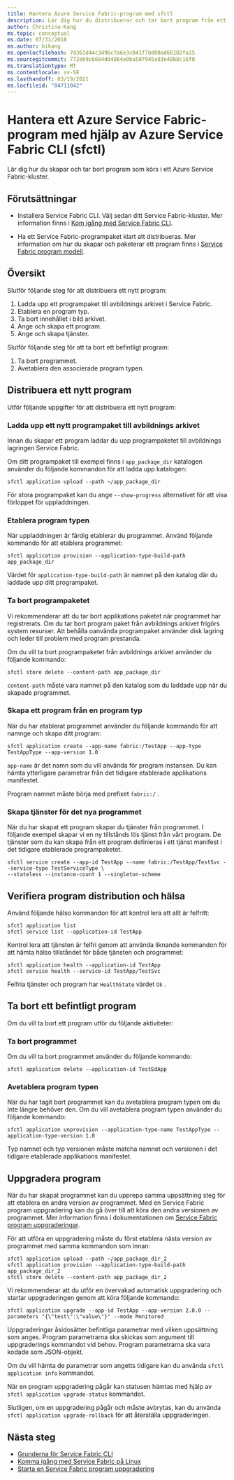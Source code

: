 ```yaml
---
title: Hantera Azure Service Fabric-program med sfctl
description: Lär dig hur du distribuerar och tar bort program från ett Azure Service Fabric-kluster med hjälp av Azure Service Fabric CLI
author: Christina-Kang
ms.topic: conceptual
ms.date: 07/31/2018
ms.author: bikang
ms.openlocfilehash: 7d361d44c349bc7a6e3c041f78d00ad66182fa15
ms.sourcegitcommit: 772eb9c6684dd4864e0ba507945a83e48b8c16f0
ms.translationtype: MT
ms.contentlocale: sv-SE
ms.lasthandoff: 03/19/2021
ms.locfileid: "84711042"
---
```

# <a name="manage-an-azure-service-fabric-application-by-using-azure-service-fabric-cli-sfctl"></a>Hantera ett Azure Service Fabric-program med hjälp av Azure Service Fabric CLI (sfctl)

Lär dig hur du skapar och tar bort program som körs i ett Azure Service Fabric-kluster.

## <a name="prerequisites"></a>Förutsättningar

* Installera Service Fabric CLI. Välj sedan ditt Service Fabric-kluster. Mer information finns i [Kom igång med Service Fabric CLI](service-fabric-cli.md).

* Ha ett Service Fabric-programpaket klart att distribueras. Mer information om hur du skapar och paketerar ett program finns i [Service Fabric program modell](service-fabric-application-model.md).

## <a name="overview"></a>Översikt

Slutför följande steg för att distribuera ett nytt program:

1. Ladda upp ett programpaket till avbildnings arkivet i Service Fabric.
2. Etablera en program typ.
3. Ta bort innehållet i bild arkivet.
4. Ange och skapa ett program.
5. Ange och skapa tjänster.

Slutför följande steg för att ta bort ett befintligt program:

1. Ta bort programmet.
2. Avetablera den associerade program typen.

## <a name="deploy-a-new-application"></a>Distribuera ett nytt program

Utför följande uppgifter för att distribuera ett nytt program:

### <a name="upload-a-new-application-package-to-the-image-store"></a>Ladda upp ett nytt programpaket till avbildnings arkivet

Innan du skapar ett program laddar du upp programpaketet till avbildnings lagringen Service Fabric.

Om ditt programpaket till exempel finns i `app_package_dir` katalogen använder du följande kommandon för att ladda upp katalogen:

```shell
sfctl application upload --path ~/app_package_dir
```

För stora programpaket kan du ange `--show-progress` alternativet för att visa förloppet för uppladdningen.

### <a name="provision-the-application-type"></a>Etablera program typen

När uppladdningen är färdig etablerar du programmet. Använd följande kommando för att etablera programmet:

```shell
sfctl application provision --application-type-build-path app_package_dir
```

Värdet för `application-type-build-path` är namnet på den katalog där du laddade upp ditt programpaket.

### <a name="delete-the-application-package"></a>Ta bort programpaketet

Vi rekommenderar att du tar bort applikations paketet när programmet har registrerats.  Om du tar bort program paket från avbildnings arkivet frigörs system resurser.  Att behålla oanvända programpaket använder disk lagring och leder till problem med program prestanda. 

Om du vill ta bort programpaketet från avbildnings arkivet använder du följande kommando:

```shell
sfctl store delete --content-path app_package_dir
```

`content-path` måste vara namnet på den katalog som du laddade upp när du skapade programmet.

### <a name="create-an-application-from-an-application-type"></a>Skapa ett program från en program typ

När du har etablerat programmet använder du följande kommando för att namnge och skapa ditt program:

```shell
sfctl application create --app-name fabric:/TestApp --app-type TestAppType --app-version 1.0
```

`app-name` är det namn som du vill använda för program instansen. Du kan hämta ytterligare parametrar från det tidigare etablerade applikations manifestet.

Program namnet måste börja med prefixet `fabric:/` .

### <a name="create-services-for-the-new-application"></a>Skapa tjänster för det nya programmet

När du har skapat ett program skapar du tjänster från programmet. I följande exempel skapar vi en ny tillstånds lös tjänst från vårt program. De tjänster som du kan skapa från ett program definieras i ett tjänst manifest i det tidigare etablerade programpaketet.

```shell
sfctl service create --app-id TestApp --name fabric:/TestApp/TestSvc --service-type TestServiceType \
--stateless --instance-count 1 --singleton-scheme
```

## <a name="verify-application-deployment-and-health"></a>Verifiera program distribution och hälsa

Använd följande hälso kommandon för att kontrol lera att allt är felfritt:

```shell
sfctl application list
sfctl service list --application-id TestApp
```

Kontrol lera att tjänsten är felfri genom att använda liknande kommandon för att hämta hälso tillståndet för både tjänsten och programmet:

```shell
sfctl application health --application-id TestApp
sfctl service health --service-id TestApp/TestSvc
```

Felfria tjänster och program har `HealthState` värdet `Ok` .

## <a name="remove-an-existing-application"></a>Ta bort ett befintligt program

Om du vill ta bort ett program utför du följande aktiviteter:

### <a name="delete-the-application"></a>Ta bort programmet

Om du vill ta bort programmet använder du följande kommando:

```shell
sfctl application delete --application-id TestEdApp
```

### <a name="unprovision-the-application-type"></a>Avetablera program typen

När du har tagit bort programmet kan du avetablera program typen om du inte längre behöver den. Om du vill avetablera program typen använder du följande kommando:

```shell
sfctl application unprovision --application-type-name TestAppType --application-type-version 1.0
```

Typ namnet och typ versionen måste matcha namnet och versionen i det tidigare etablerade applikations manifestet.

## <a name="upgrade-application"></a>Uppgradera program

När du har skapat programmet kan du upprepa samma uppsättning steg för att etablera en andra version av programmet. Med en Service Fabric program uppgradering kan du gå över till att köra den andra versionen av programmet. Mer information finns i dokumentationen om [Service Fabric program uppgraderingar](service-fabric-application-upgrade.md).

För att utföra en uppgradering måste du först etablera nästa version av programmet med samma kommandon som innan:

```shell
sfctl application upload --path ~/app_package_dir_2
sfctl application provision --application-type-build-path app_package_dir_2
sfctl store delete --content-path app_package_dir_2
```

Vi rekommenderar att du utför en övervakad automatisk uppgradering och startar uppgraderingen genom att köra följande kommando:

```shell
sfctl application upgrade --app-id TestApp --app-version 2.0.0 --parameters "{\"test\":\"value\"}" --mode Monitored
```

Uppgraderingar åsidosätter befintliga parametrar med vilken uppsättning som anges. Program parametrarna ska skickas som argument till uppgraderings kommandot vid behov. Program parametrarna ska vara kodade som JSON-objekt.

Om du vill hämta de parametrar som angetts tidigare kan du använda `sfctl application info` kommandot.

När en program uppgradering pågår kan statusen hämtas med hjälp av `sfctl application upgrade-status` kommandot.

Slutligen, om en uppgradering pågår och måste avbrytas, kan du använda `sfctl application upgrade-rollback` för att återställa uppgraderingen.

## <a name="next-steps"></a>Nästa steg

* [Grunderna för Service Fabric CLI](service-fabric-cli.md)
* [Komma igång med Service Fabric på Linux](service-fabric-get-started-linux.md)
* [Starta en Service Fabric program uppgradering](service-fabric-application-upgrade.md)

